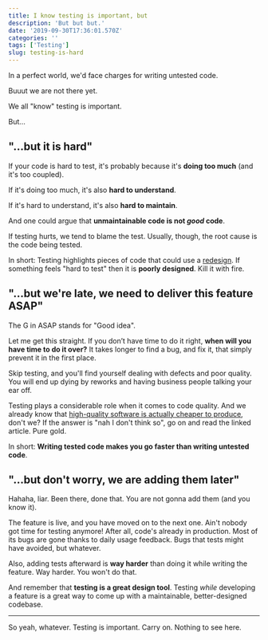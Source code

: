 ```yaml
---
title: I know testing is important, but
description: 'But but but.'
date: '2019-09-30T17:36:01.570Z'
categories: ''
tags: ['Testing']
slug: testing-is-hard
---
```


In a perfect world, we'd face charges for writing untested code.

Buuut we are not there yet.

We all "know" testing is important.

But...

## "...but it is hard"

If your code is hard to test, it's probably because it's **doing too much** (and it's too coupled).

If it's doing too much, it's also **hard to understand**.

If it's hard to understand, it's also **hard to maintain**.

And one could argue that **unmaintainable code is not _good_ code**.

If testing hurts, we tend to blame the test. Usually, though, the root cause is the code being tested.

In short: Testing highlights pieces of code that could use a [redesign](https://practicingruby.com/articles/refactoring-is-not-redesign). If something feels "hard to test" then it is **poorly designed**. Kill it with fire.

## "...but we're late, we need to deliver this feature ASAP"

The G in ASAP stands for "Good idea".

Let me get this straight. If you don’t have time to do it right, **when will you have time to do it over?** It takes longer to find a bug, and fix it, that simply prevent it in the first place.

Skip testing, and you'll find yourself dealing with defects and poor quality. You will end up dying by reworks and having business people talking your ear off.

Testing plays a considerable role when it comes to code quality. And we already know that [high-quality software is actually cheaper to produce](https://martinfowler.com/articles/is-quality-worth-cost.html), don't we? If the answer is "nah I don't think so", go on and read the linked article. Pure gold.

In short: **Writing tested code makes you go faster than writing untested code**.

## "...but don't worry, we are adding them later"

Hahaha, liar. Been there, done that. You are not gonna add them (and you know it).

The feature is live, and you have moved on to the next one. Ain't nobody got time for testing anymore! After all, code's already in production. Most of its bugs are gone thanks to daily usage feedback. Bugs that tests might have avoided, but whatever.

Also, adding tests afterward is **way harder** than doing it while writing the feature. Way harder. You won't do that.

And remember that **testing is a great design tool**. Testing _while_ developing a feature is a great way to come up with a maintainable, better-designed codebase.

---

So yeah, whatever. Testing is important. Carry on. Nothing to see here.